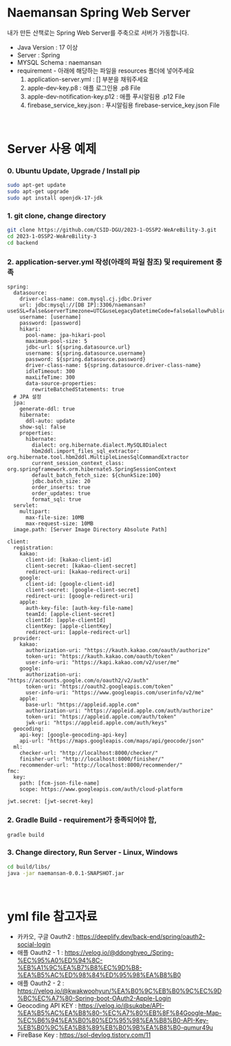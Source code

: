# Naemansan Spring Web Server

내가 만든 산책로는 Spring Web Server를 주축으로 서버가 가동합니다. <br>

-   Java Version : 17 이상
-   Server : Spring
-   MYSQL Schema : naemansan
-   requirement - 아래에 해당하는 파일을 resources 폴더에 넣어주세요
    1. application-server.yml : [] 부분을 채워주세요
    2. apple-dev-key.p8 : 애플 로그인용 .p8 File
    3. apple-dev-notification-key.p12 : 애플 푸시알림용 .p12 File
    4. firebase_service_key.json : 푸시알림용 firebase-service_key.json File

<br>

# Server 사용 예제

### 0. Ubuntu Update, Upgrade / Install pip

```sh
sudo apt-get update
sudo apt-get upgrade
sudo apt install openjdk-17-jdk
```

### 1. git clone, change directory

```sh
git clone https://github.com/CSID-DGU/2023-1-OSSP2-WeAreBility-3.git
cd 2023-1-OSSP2-WeAreBility-3
cd backend
```

### 2. application-server.yml 작성(아래의 파일 참조) 및 requirement 충족

```
spring:
  datasource:
    driver-class-name: com.mysql.cj.jdbc.Driver
    url: jdbc:mysql://[DB IP]:3306/naemansan?useSSL=false&serverTimezone=UTC&useLegacyDatetimeCode=false&allowPublicKeyRetrieval=true
    username: [username]
    password: [password]
    hikari:
      pool-name: jpa-hikari-pool
      maximum-pool-size: 5
      jdbc-url: ${spring.datasource.url}
      username: ${spring.datasource.username}
      password: ${spring.datasource.password}
      driver-class-name: ${spring.datasource.driver-class-name}
      idleTimeout: 300
      maxLifeTime: 300
      data-source-properties:
        rewriteBatchedStatements: true
  # JPA 설정
  jpa:
    generate-ddl: true
    hibernate:
      ddl-auto: update
    show-sql: false
    properties:
      hibernate:
        dialect: org.hibernate.dialect.MySQL8Dialect
        hbm2ddl.import_files_sql_extractor: org.hibernate.tool.hbm2ddl.MultipleLinesSqlCommandExtractor
        current_session_context_class: org.springframework.orm.hibernate5.SpringSessionContext
        default_batch_fetch_size: ${chunkSize:100}
        jdbc.batch_size: 20
        order_inserts: true
        order_updates: true
        format_sql: true
  servlet:
    multipart:
      max-file-size: 10MB
      max-request-size: 10MB
  image.path: [Server Image Directory Absolute Path]

client:
  registration:
    kakao:
      client-id: [kakao-client-id]
      client-secret: [kakao-client-secret]
      redirect-uri: [kakao-redirect-uri]
    google:
      client-id: [google-client-id]
      client-secret: [google-client-secret]
      redirect-uri: [google-redirect-uri]
    apple:
      auth-key-file: [auth-key-file-name]
      teamId: [apple-client-secret]
      clientId: [apple-clientId]
      clientKey: [apple-clientKey]
      redirect-uri: [apple-redirect-url]
  provider:
    kakao:
      authorization-uri: "https://kauth.kakao.com/oauth/authorize"
      token-uri: "https://kauth.kakao.com/oauth/token"
      user-info-uri: "https://kapi.kakao.com/v2/user/me"
    google:
      authorization-uri: "https://accounts.google.com/o/oauth2/v2/auth"
      token-uri: "https://oauth2.googleapis.com/token"
      user-info-uri: "https://www.googleapis.com/userinfo/v2/me"
    apple:
      base-url: "https://appleid.apple.com"
      authorization-uri: "https://appleid.apple.com/auth/authorize"
      token-uri: "https://appleid.apple.com/auth/token"
      jwk-uri: "https://appleid.apple.com/auth/keys"
  geocoding:
    api-key: [google-geocoding-api-key]
    api-url: "https://maps.googleapis.com/maps/api/geocode/json"
  ml:
    checker-url: "http://localhost:8000/checker/"
    finisher-url: "http://localhost:8000/finisher/"
    recommender-url: "http://localhost:8000/recommender/"
fmc:
  key:
    path: [fcm-json-file-name]
    scope: https://www.googleapis.com/auth/cloud-platform

jwt.secret: [jwt-secret-key]
```

### 2. Gradle Build - requirement가 충족되어야 함,

```sh
gradle build
```

### 3. Change directory, Run Server - Linux, Windows

```sh
cd build/libs/
java -jar naemansan-0.0.1-SNAPSHOT.jar
```

<br>

# yml file 참고자료

-   카카오, 구글 Oauth2 : https://deeplify.dev/back-end/spring/oauth2-social-login
-   애플 Oauth2 - 1 : https://velog.io/@ddonghyeo_/Spring-%EC%95%A0%ED%94%8C-%EB%A1%9C%EA%B7%B8%EC%9D%B8-%EA%B5%AC%ED%98%84%ED%95%98%EA%B8%B0
-   애플 Oauth2 - 2 : https://velog.io/@kwakwoohyun/%EA%B0%9C%EB%B0%9C%EC%9D%BC%EC%A7%80-Spring-boot-OAuth2-Apple-Login
-   Geocoding API KEY : https://velog.io/@sukqbe/API-%EA%B5%AC%EA%B8%80-%EC%A7%80%EB%8F%84Google-Map-%EC%B6%94%EA%B0%80%ED%95%98%EA%B8%B0-API-Key-%EB%B0%9C%EA%B8%89%EB%B0%9B%EA%B8%B0-qumur49u
-   FireBase Key : https://sol-devlog.tistory.com/11
